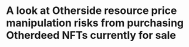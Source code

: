 # **A look at Otherside resource price manipulation risks from purchasing Otherdeed NFTs currently for sale**
